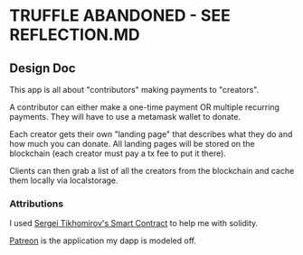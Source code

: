 # TRUFFLE ABANDONED - SEE REFLECTION.MD

## Design Doc

This app is all about "contributors" making payments to "creators".

A contributor can either make a one-time payment OR multiple recurring payments. They will have to use a metamask wallet to donate.

Each creator gets their own "landing page" that describes what they do and how much you can donate. All landing pages will be stored on the blockchain (each creator must pay a tx fee to put it there).

Clients can then grab a list of all the creators from the blockchain and cache them locally via localstorage.

### Attributions

I used [Sergei Tikhomirov's Smart Contract](https://github.com/s-tikhomirov/pethreon) to help me with solidity.

[Patreon](https://www.patreon.com/) is the application my dapp is modeled off.
